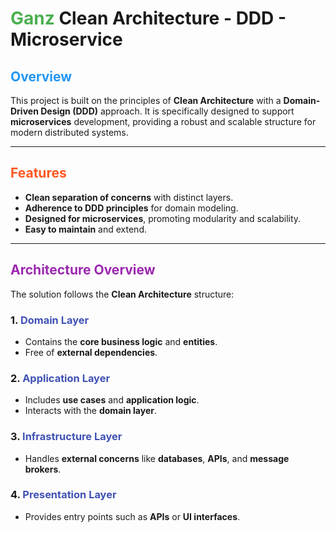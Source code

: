 # <span style="color: #4CAF50;">Ganz</span> Clean Architecture - DDD - Microservice

## <span style="color: #2196F3;">Overview</span>
This project is built on the principles of **Clean Architecture** with a **Domain-Driven Design (DDD)** approach. It is specifically designed to support **microservices** development, providing a robust and scalable structure for modern distributed systems.

---

## <span style="color: #FF5722;">Features</span>
- **Clean separation of concerns** with distinct layers.
- **Adherence to DDD principles** for domain modeling.
- **Designed for microservices**, promoting modularity and scalability.
- **Easy to maintain** and extend.

---

## <span style="color: #9C27B0;">Architecture Overview</span>

The solution follows the **Clean Architecture** structure:

### 1. <span style="color: #3F51B5;">Domain Layer</span>
   - Contains the **core business logic** and **entities**.
   - Free of **external dependencies**.

### 2. <span style="color: #3F51B5;">Application Layer</span>
   - Includes **use cases** and **application logic**.
   - Interacts with the **domain layer**.

### 3. <span style="color: #3F51B5;">Infrastructure Layer</span>
   - Handles **external concerns** like **databases**, **APIs**, and **message brokers**.

### 4. <span style="color: #3F51B5;">Presentation Layer</span>
   - Provides entry points such as **APIs** or **UI interfaces**.
